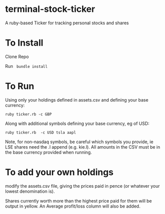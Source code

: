# terminal-stock-ticker
A ruby-based Ticker for tracking personal stocks and shares

# To Install

Clone Repo

Run ``` bundle install```

# To Run

Using only your holdings defined in assets.csv and defining your base currency:

  ```ruby ticker.rb -c GBP```

Along with additional symbols defining your base currency, eg of USD:

```ruby ticker.rb  -c USD tsla aapl```

Note, for non-nasdaq symbols, be careful which symbols you provide, ie LSE shares need the .l append (e.g. kie.l). All amounts in the CSV must be in the base currency provided when running.

# To add your own holdings

modify the assets.csv file, giving the prices paid in pence (or whatever your lowest denomination is). 

Shares currently worth more than the highest price paid for them will be output in yellow. An Average profit/loss column will also be added.
